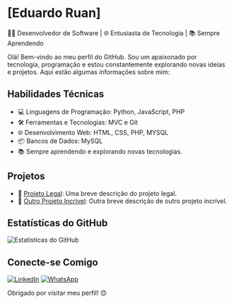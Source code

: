 <!-- Seu Nome -->
# [Eduardo Ruan]

👨‍💻 Desenvolvedor de Software | 🌐 Entusiasta de Tecnologia | 📚 Sempre Aprendendo

Olá! Bem-vindo ao meu perfil do GitHub. Sou um apaixonado por tecnologia, programação e estou constantemente explorando novas ideias e projetos. Aqui estão algumas informações sobre mim:

## Habilidades Técnicas

- 💻 Linguagens de Programação: Python, JavaScript, PHP
- 🛠️ Ferramentas e Tecnologias:  MVC e Git
- 🌐 Desenvolvimento Web: HTML, CSS, PHP, MYSQL
- 📦 Bancos de Dados: MySQL
- 📚 Sempre aprendendo e explorando novas tecnologias.

## Projetos

- 🚀 [Projeto Legal](https://github.com/seu-username/projeto-legal): Uma breve descrição do projeto legal.
- 🚀 [Outro Projeto Incrível](https://github.com/seu-username/outro-projeto-incrivel): Outra breve descrição de outro projeto incrível.

## Estatísticas do GitHub

![Estatísticas do GitHub](https://github-readme-stats.vercel.app/api?username=eduardoruanz&show_icons=true)

## Conecte-se Comigo

[![LinkedIn](https://img.shields.io/badge/LinkedIn-0077B5?style=for-the-badge&logo=linkedin&logoColor=white)](www.linkedin.com/in/eduardo-ruan-ribas-marinho)
[![WhatsApp](https://img.shields.io/badge/WhatsApp-25D366?style=for-the-badge&logo=whatsapp&logoColor=white)](https://api.whatsapp.com/send?phone=554298112705)

Obrigado por visitar meu perfil! 😊



